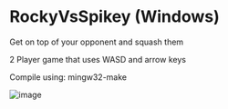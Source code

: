 # RockyVsSpikey (Windows)
Get on top of your opponent and squash them

2 Player game that uses WASD and arrow keys

Compile using: mingw32-make

![image](https://github.com/user-attachments/assets/9ad92fee-f718-412b-ad4e-2e6d19a8a20d)
